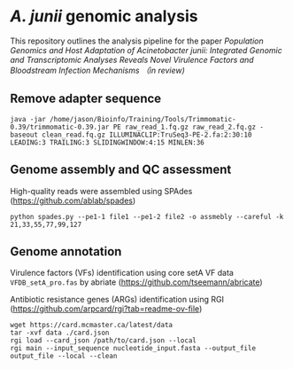 # *A. junii* genomic analysis #
This repository outlines the analysis pipeline for the paper *Population Genomics and Host Adaptation of Acinetobacter junii: Integrated Genomic and Transcriptomic Analyses Reveals Novel Virulence Factors and Bloodstream Infection Mechanisms （in review)*


## Remove adapter sequence ##
```
java -jar /home/jason/Bioinfo/Training/Tools/Trimmomatic-0.39/trimmomatic-0.39.jar PE raw_read_1.fq.gz raw_read_2.fq.gz -baseout clean_read.fq.gz ILLUMINACLIP:TruSeq3-PE-2.fa:2:30:10 LEADING:3 TRAILING:3 SLIDINGWINDOW:4:15 MINLEN:36
```

## Genome assembly and QC assessment ##
High-quality reads were assembled using SPAdes (https://github.com/ablab/spades)  
```
python spades.py --pe1-1 file1 --pe1-2 file2 -o assmebly --careful -k 21,33,55,77,99,127
```

## Genome annotation ##   
Virulence factors (VFs) identification using core setA VF data ```VFDB_setA_pro.fas``` by abriate (https://github.com/tseemann/abricate)  

Antibiotic resistance genes (ARGs) identification using RGI (https://github.com/arpcard/rgi?tab=readme-ov-file)
```
wget https://card.mcmaster.ca/latest/data
tar -xvf data ./card.json
rgi load --card_json /path/to/card.json --local
rgi main --input_sequence nucleotide_input.fasta --output_file output_file --local --clean
```
